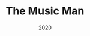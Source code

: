 ---
published: false
cancelled: COVID-19
layout: productions
title: The Music Man
date: 2020
image_credit: 
image_alt:
image_caption:
category: musical
Title: The Music Man - wiki
Theatre: The Alhambra Theatre & Dining
Music: Meredith Willson - wiki
Lyrics: Meredith Willson
Book: Meredith Willson, Franklin Lacey - wiki
showtimes: 
  - 2020-08-06 11:00:00
  - 2020-08-06 18:00:00
  - 2020-08-07 18:00:00
  - 2020-08-08 11:00:00
  - 2020-08-08 18:00:00
  - 2020-08-09 12:00:00
  - 2020-08-09 18:00:00
  - 2020-08-11 18:00:00
  - 2020-08-12 18:00:00
  - 2020-08-13 18:00:00
  - 2020-08-14 18:00:00
  - 2020-08-15 11:00:00
  - 2020-08-15 18:00:00
  - 2020-08-16 12:00:00
  - 2020-08-16 18:00:00
  - 2020-08-18 18:00:00
  - 2020-08-19 18:00:00
  - 2020-08-20 18:00:00
  - 2020-08-21 18:00:00
  - 2020-08-22 11:00:00
  - 2020-08-22 18:00:00
  - 2020-08-23 12:00:00
  - 2020-08-23 18:00:00
  - 2020-08-25 18:00:00
  - 2020-08-26 18:00:00
  - 2020-08-27 18:00:00
  - 2020-08-28 18:00:00
  - 2020-08-29 11:00:00
  - 2020-08-29 18:00:00
  - 2020-08-30 12:00:00
  - 2020-08-30 18:00:00
  - 2020-09-01 18:00:00
  - 2020-09-02 18:00:00
  - 2020-09-03 18:00:00
  - 2020-09-04 18:00:00
  - 2020-09-05 11:00:00
  - 2020-09-05 18:00:00
  - 2020-09-06 12:00:00
  - 2020-09-06 18:00:00
  - 2020-09-08 18:00:00
  - 2020-09-09 18:00:00
  - 2020-09-10 18:00:00
  - 2020-09-11 18:00:00
  - 2020-09-12 11:00:00
  - 2020-09-12 18:00:00
  - 2020-09-13 12:00:00
  - 2020-09-13 18:00:00
external_links:
  Alhambra The Music Man ♫: https://www.alhambrajax.com/show/the-music-man/
---